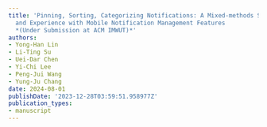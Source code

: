 ```yaml
---
title: 'Pinning, Sorting, Categorizing Notifications: A Mixed-methods Study of Usage
  and Experience with Mobile Notification Management Features 
  *(Under Submission at ACM IMWUT)*'
authors:
- Yong-Han Lin
- Li-Ting Su
- Uei-Dar Chen
- Yi-Chi Lee
- Peng-Jui Wang
- Yung-Ju Chang
date: 2024-08-01
publishDate: '2023-12-28T03:59:51.958977Z'
publication_types:
- manuscript
---
```

